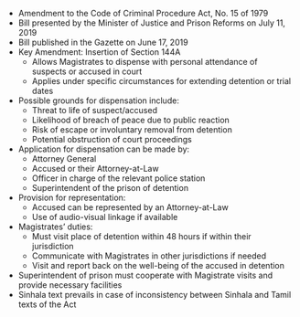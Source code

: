 - Amendment to the Code of Criminal Procedure Act, No. 15 of 1979
- Bill presented by the Minister of Justice and Prison Reforms on July 11, 2019
- Bill published in the Gazette on June 17, 2019
- Key Amendment: Insertion of Section 144A
  - Allows Magistrates to dispense with personal attendance of suspects or accused in court
  - Applies under specific circumstances for extending detention or trial dates
- Possible grounds for dispensation include:
  - Threat to life of suspect/accused
  - Likelihood of breach of peace due to public reaction
  - Risk of escape or involuntary removal from detention
  - Potential obstruction of court proceedings
- Application for dispensation can be made by:
  - Attorney General
  - Accused or their Attorney-at-Law
  - Officer in charge of the relevant police station
  - Superintendent of the prison of detention
- Provision for representation:
  - Accused can be represented by an Attorney-at-Law
  - Use of audio-visual linkage if available
- Magistrates’ duties:
  - Must visit place of detention within 48 hours if within their jurisdiction
  - Communicate with Magistrates in other jurisdictions if needed
  - Visit and report back on the well-being of the accused in detention
- Superintendent of prison must cooperate with Magistrate visits and provide necessary facilities
- Sinhala text prevails in case of inconsistency between Sinhala and Tamil texts of the Act

